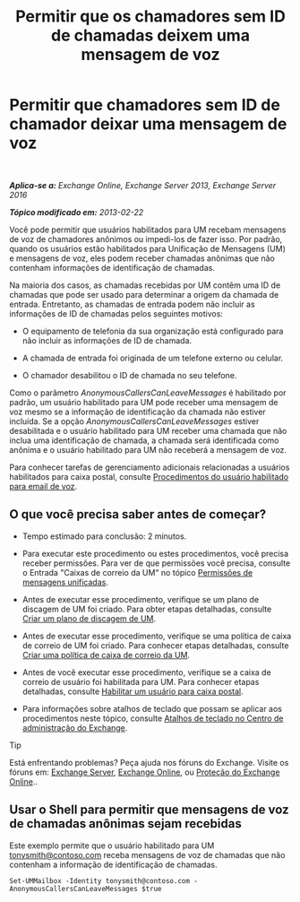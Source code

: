 ﻿---
title: 'Permitir que os chamadores sem ID de chamadas deixem uma mensagem de voz'
TOCTitle: Permitir que chamadores sem ID de chamador deixar uma mensagem de voz
ms:assetid: 51367d98-e17c-4bcf-8b14-208bd1ac3af0
ms:mtpsurl: https://technet.microsoft.com/pt-br/library/Bb232040(v=EXCHG.150)
ms:contentKeyID: 50485577
ms.date: 05/22/2018
mtps_version: v=EXCHG.150
ms.translationtype: MT
---

# Permitir que chamadores sem ID de chamador deixar uma mensagem de voz

 

_**Aplica-se a:** Exchange Online, Exchange Server 2013, Exchange Server 2016_

_**Tópico modificado em:** 2013-02-22_

Você pode permitir que usuários habilitados para UM recebam mensagens de voz de chamadores anônimos ou impedi-los de fazer isso. Por padrão, quando os usuários estão habilitados para Unificação de Mensagens (UM) e mensagens de voz, eles podem receber chamadas anônimas que não contenham informações de identificação de chamadas.

Na maioria dos casos, as chamadas recebidas por UM contêm uma ID de chamadas que pode ser usado para determinar a origem da chamada de entrada. Entretanto, as chamadas de entrada podem não incluir as informações de ID de chamadas pelos seguintes motivos:

  - O equipamento de telefonia da sua organização está configurado para não incluir as informações de ID de chamada.

  - A chamada de entrada foi originada de um telefone externo ou celular.

  - O chamador desabilitou o ID de chamada no seu telefone.

Como o parâmetro *AnonymousCallersCanLeaveMessages* é habilitado por padrão, um usuário habilitado para UM pode receber uma mensagem de voz mesmo se a informação de identificação da chamada não estiver incluída. Se a opção *AnonymousCallersCanLeaveMessages* estiver desabilitada e o usuário habilitado para UM receber uma chamada que não inclua uma identificação de chamada, a chamada será identificada como anônima e o usuário habilitado para UM não receberá a mensagem de voz.

Para conhecer tarefas de gerenciamento adicionais relacionadas a usuários habilitados para caixa postal, consulte [Procedimentos do usuário habilitado para email de voz](voice-mail-enabled-user-procedures-exchange-2013-help.md).

## O que você precisa saber antes de começar?

  - Tempo estimado para conclusão: 2 minutos.

  - Para executar este procedimento ou estes procedimentos, você precisa receber permissões. Para ver de que permissões você precisa, consulte o Entrada "Caixas de correio da UM" no tópico [Permissões de mensagens unificadas](unified-messaging-permissions-exchange-2013-help.md).

  - Antes de executar esse procedimento, verifique se um plano de discagem de UM foi criado. Para obter etapas detalhadas, consulte [Criar um plano de discagem de UM](create-a-um-dial-plan-exchange-2013-help.md).

  - Antes de executar esse procedimento, verifique se uma política de caixa de correio de UM foi criado. Para conhecer etapas detalhadas, consulte [Criar uma política de caixa de correio da UM](create-a-um-mailbox-policy-exchange-2013-help.md).

  - Antes de você executar esse procedimento, verifique se a caixa de correio de usuário foi habilitada para UM. Para conhecer etapas detalhadas, consulte [Habilitar um usuário para caixa postal](enable-a-user-for-voice-mail-exchange-2013-help.md).

  - Para informações sobre atalhos de teclado que possam se aplicar aos procedimentos neste tópico, consulte [Atalhos de teclado no Centro de administração do Exchange](keyboard-shortcuts-in-the-exchange-admin-center-exchange-online-protection-help.md).


> [!TIP]
> Está enfrentando problemas? Peça ajuda nos fóruns do Exchange. Visite os fóruns em: <A href="https://go.microsoft.com/fwlink/p/?linkid=60612">Exchange Server</A>, <A href="https://go.microsoft.com/fwlink/p/?linkid=267542">Exchange Online</A>, ou <A href="https://go.microsoft.com/fwlink/p/?linkid=285351">Proteção do Exchange Online</A>..



## Usar o Shell para permitir que mensagens de voz de chamadas anônimas sejam recebidas

Este exemplo permite que o usuário habilitado para UM tonysmith@contoso.com receba mensagens de voz de chamadas que não contenham a informação de identificação de chamadas.

    Set-UMMailbox -Identity tonysmith@contoso.com -AnonymousCallersCanLeaveMessages $true

